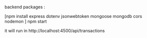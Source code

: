 backend packages :

[npm install express dotenv jsonwebtoken mongoose mongodb cors nodemon ]
 npm start

it will run in http://localhost:4500/api/transactions
